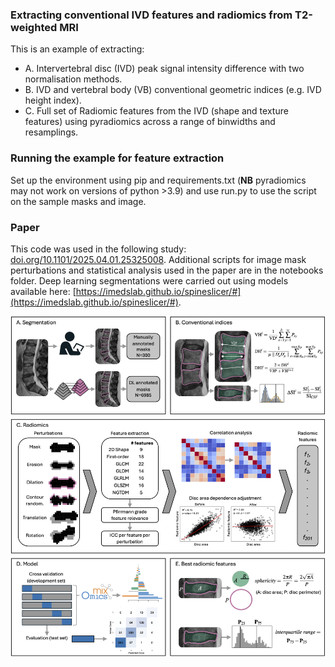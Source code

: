 ### Extracting conventional IVD features and radiomics from T2-weighted MRI
This is an example of extracting:
- A. Intervertebral disc (IVD) peak signal intensity difference with two normalisation methods.
- B. IVD and vertebral body (VB) conventional geometric indices (e.g. IVD height index).
- C. Full set of Radiomic features from the IVD (shape and texture features) using pyradiomics across a range of binwidths and resamplings. 

### Running the example for feature extraction
Set up the environment using pip and requirements.txt (**NB** pyradiomics may not work on versions of python >3.9) and use run.py to use the script on the sample masks and image. 

### Paper
This code was used in the following study: [doi.org/10.1101/2025.04.01.25325008](https://doi.org/10.1101/2025.04.01.25325008). Additional scripts for image mask perturbations and statistical analysis used in the paper are in the notebooks folder. Deep learning segmentations were carried out using models available here: [https://imedslab.github.io/spineslicer/#](https://imedslab.github.io/spineslicer/#).

![](figure.png)
